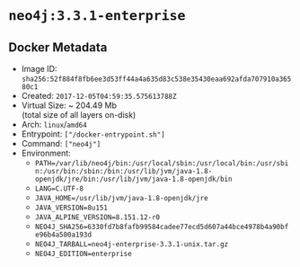 # `neo4j:3.3.1-enterprise`

## Docker Metadata

- Image ID: `sha256:52f884f8fb6ee3d53ff44a4a635d83c538e35430eaa692afda707910a36580c1`
- Created: `2017-12-05T04:59:35.575613788Z`
- Virtual Size: ~ 204.49 Mb  
  (total size of all layers on-disk)
- Arch: `linux`/`amd64`
- Entrypoint: `["/docker-entrypoint.sh"]`
- Command: `["neo4j"]`
- Environment:
  - `PATH=/var/lib/neo4j/bin:/usr/local/sbin:/usr/local/bin:/usr/sbin:/usr/bin:/sbin:/bin:/usr/lib/jvm/java-1.8-openjdk/jre/bin:/usr/lib/jvm/java-1.8-openjdk/bin`
  - `LANG=C.UTF-8`
  - `JAVA_HOME=/usr/lib/jvm/java-1.8-openjdk/jre`
  - `JAVA_VERSION=8u151`
  - `JAVA_ALPINE_VERSION=8.151.12-r0`
  - `NEO4J_SHA256=6330fd7b8fafb99584cadee77ecd5d607a44bce4978b4a90bfe96b4a500a193d`
  - `NEO4J_TARBALL=neo4j-enterprise-3.3.1-unix.tar.gz`
  - `NEO4J_EDITION=enterprise`
